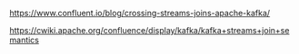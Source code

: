 
https://www.confluent.io/blog/crossing-streams-joins-apache-kafka/

https://cwiki.apache.org/confluence/display/kafka/kafka+streams+join+semantics